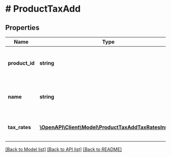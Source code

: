 # # ProductTaxAdd

## Properties

Name | Type | Description | Notes
------------ | ------------- | ------------- | -------------
**product_id** | **string** | Defines products specified by product id | [optional]
**name** | **string** | Defines tax class name where tax has to be added |
**tax_rates** | [**\OpenAPI\Client\Model\ProductTaxAddTaxRatesInner[]**](ProductTaxAddTaxRatesInner.md) | Defines tax rates of specified tax classes |

[[Back to Model list]](../../README.md#models) [[Back to API list]](../../README.md#endpoints) [[Back to README]](../../README.md)
